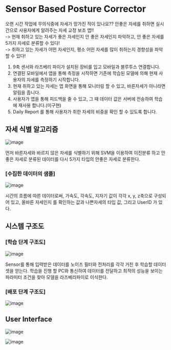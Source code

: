 # Sensor Based Posture Corrector

오랜 시간 작업에 무의식중에 자세가 망가진 적이 있나요?? 안좋은 자세를 취하면 실시간으로 사용자에게 알려주는 자세 교정 보조 앱!!  
-> 현재 취하고 있는 자세가 좋은 자세인지 안 좋은 자세인지 파악하고, 안 좋은 자세를 5가지 자세로 분류할 수 있다!  
-> 취하고 있는 자세가 어떤 자세인지, 평소 어떤 자세를 많이 취하는지 경향성을 파악할 수 있다!  


1. 9축 센서와 라즈베리 파이가 설치된 장비를 입고 모바일과 블루투스 연결합니다. 
2. 연결된 모바일에서 앱을 통해 측정을 시작하면 기존에 학습된 모델에 의해 현재 사용자의 자세를 측정하기 시작합니다.
3. 현재 취하고 있는 자세는 앱 화면을 통해 모니터링 할 수 있고, 바른자세가 아니라면 알림을 줍니다.
4. 사용자가 앱을 통해 피드백을 줄 수 있고, 그 때 데이터 값은 서버에 전송하여 학습에 재사용 합니다.(미구현)
5. Daily Report 를 통해 사용자가 취한 자세의 비중을 확인 할 수 있도록 합니다.


## 자세 식별 알고리즘

![image](https://user-images.githubusercontent.com/49424965/127861646-ac7af054-599d-4745-8c6e-486cc84b6708.png)

먼저 바른자세와 바르지 않은 자세를 식별하기 위해 SVM을 이용하여 이진분류 하고
안좋은 자세로 분류된 데이터를 다시 5가지 타입의 안좋은 자세로 분류한다.


### [수집한 데이터의 샘플]
![image](https://user-images.githubusercontent.com/49424965/127861822-b42b162a-279c-463b-9daf-ebddad24205c.png)

시간의 흐름에 따른 데이터로써,
가속도, 각속도, 지자기 값이 각각 x, y, z축으로 구성되어 있고, 올바른 자세인지 를 확인하는 값과 나쁜자세의 타입 값, 그리고 UserID 가 있다.

## 시스템 구조도

### [학습 단계 구조도]

![image](https://user-images.githubusercontent.com/49424965/127862079-ea1fb068-33bd-401d-bbeb-c8fa6cab631f.png)

Sensor를 통해 입력받은 데이터를 노이즈 필터와 전처리를 각각 거친 후 학습할 데이터 셋을 얻는다.
학습을 진행 할 PC와 통신하여 데이터를 전달하고 최적의 성능을 보이는 파라미터 조건을 찾아 모델을 라즈베리파이로 이식한다.


### [배포 단계 구조도]

![image](https://user-images.githubusercontent.com/49424965/127862152-81d3a993-e303-430c-b41b-eb05174635a0.png)



## User Interface

![image](https://user-images.githubusercontent.com/49424965/127862358-6fe58177-62ee-461a-89b4-5af9eb744fab.png)


![image](https://user-images.githubusercontent.com/49424965/127862369-990697cc-3935-45ee-a82c-7deebf5672d8.png)


